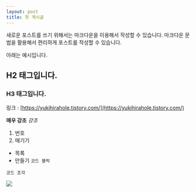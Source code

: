 ```yaml
---
layout: post
title: 첫 게시글
---
```


새로운 포스트를 쓰기 위해서는 마크다운을 이용해서 작성할 수 있습니다.
마크다운 문법을 활용해서 편리하게 포스트를 작성할 수 있습니다.

아래는 예시입니다. 

## H2 태그입니다.
### H3 태그입니다.

링크 : [https://yukihirahole.tistory.com/](https://yukihirahole.tistory.com/)

**매우 강조**
_강조_
1. 번호
2. 매기기

- 목록
- 만들기
``
코드 블럭
``

`코드 조각`

![](https://i.namu.wiki/i/mO8lzNywboKLKZhgbC3YKSkRlD9QfJvrTmcViIajtStnEcHEDgBojspAUrrXRialEG-V9oiSZiRkT2btnBd2_N0nq85QCU_h02xviZkMl9mNiX5Y1kEN2d5oIZT-P9nNufupzAByPTwKHrIcvh98xA.webp)